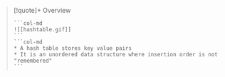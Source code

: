 > [!quote]+ Overview
> <!-- Multiline -->
>````col 
>```col-md 
> ![[hashtable.gif]]
>``` 
>```col-md 
>* A hash table stores key value pairs
>* It is an unordered data structure where insertion order is not "remembered"
>``` 
>```` 
>
